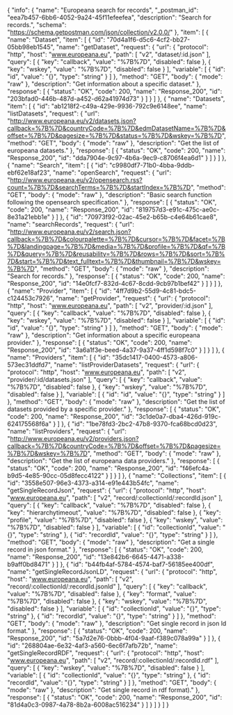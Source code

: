 {
  "info": {
    "name": "Europeana search for records",
    "_postman_id": "eea7b457-6bb6-4052-9a24-45f11efeefea",
    "description": "Search for records.",
    "schema": "https://schema.getpostman.com/json/collection/v2.0.0/"
  },
  "item": [
    {
      "name": "Dataset",
      "item": [
        {
          "id": "70d4a1f6-d5c6-4cf2-bb27-05bb98eb1545",
          "name": "getDataset",
          "request": {
            "url": {
              "protocol": "http",
              "host": "www.europeana.eu",
              "path": [
                "v2",
                "dataset/:id.json"
              ],
              "query": [
                {
                  "key": "callback",
                  "value": "%7B%7D",
                  "disabled": false
                },
                {
                  "key": "wskey",
                  "value": "%7B%7D",
                  "disabled": false
                }
              ],
              "variable": [
                {
                  "id": "id",
                  "value": "{}",
                  "type": "string"
                }
              ]
            },
            "method": "GET",
            "body": {
              "mode": "raw"
            },
            "description": "Get information about a specific dataset."
          },
          "response": [
            {
              "status": "OK",
              "code": 200,
              "name": "Response_200",
              "id": "203bfad0-446b-487d-a452-d62a41974d73"
            }
          ]
        }
      ]
    },
    {
      "name": "Datasets",
      "item": [
        {
          "id": "ab1218f2-c49a-429e-9936-792c9e6148ee",
          "name": "listDatasets",
          "request": {
            "url": "http://www.europeana.eu/v2/datasets.json?callback=%7B%7D&countryCode=%7B%7D&edmDatasetName=%7B%7D&offset=%7B%7D&pagesize=%7B%7D&status=%7B%7D&wskey=%7B%7D",
            "method": "GET",
            "body": {
              "mode": "raw"
            },
            "description": "Get the list of europeana datasets."
          },
          "response": [
            {
              "status": "OK",
              "code": 200,
              "name": "Response_200",
              "id": "dda7904e-9c97-4b6a-9ec9-c8706f4ea6d1"
            }
          ]
        }
      ]
    },
    {
      "name": "Search",
      "item": [
        {
          "id": "c9980df7-71b0-4bba-9ddb-ebf62e18af23",
          "name": "openSearch",
          "request": {
            "url": "http://www.europeana.eu/v2/opensearch.rss?count=%7B%7D&searchTerms=%7B%7D&startIndex=%7B%7D",
            "method": "GET",
            "body": {
              "mode": "raw"
            },
            "description": "Basic search function following the opensearch specification."
          },
          "response": [
            {
              "status": "OK",
              "code": 200,
              "name": "Response_200",
              "id": "819757d3-e91c-475c-ae0c-8e31a21ebb1e"
            }
          ]
        },
        {
          "id": "70973f92-02ac-45e2-b65b-c4e64b61cae8",
          "name": "searchRecords",
          "request": {
            "url": "http://www.europeana.eu/v2/search.json?callback=%7B%7D&colourpalette=%7B%7D&cursor=%7B%7D&facet=%7B%7D&landingpage=%7B%7D&media=%7B%7D&profile=%7B%7D&qf=%7B%7D&query=%7B%7D&reusability=%7B%7D&rows=%7B%7D&sort=%7B%7D&start=%7B%7D&text_fulltext=%7B%7D&thumbnail=%7B%7D&wskey=%7B%7D",
            "method": "GET",
            "body": {
              "mode": "raw"
            },
            "description": "Search for records."
          },
          "response": [
            {
              "status": "OK",
              "code": 200,
              "name": "Response_200",
              "id": "14e0fcf7-832d-4c67-8cdd-9cb97b1bef42"
            }
          ]
        }
      ]
    },
    {
      "name": "Provider",
      "item": [
        {
          "id": "4ff7d9b2-55d9-4c81-bdc5-c124453c7926",
          "name": "getProvider",
          "request": {
            "url": {
              "protocol": "http",
              "host": "www.europeana.eu",
              "path": [
                "v2",
                "provider/:id.json"
              ],
              "query": [
                {
                  "key": "callback",
                  "value": "%7B%7D",
                  "disabled": false
                },
                {
                  "key": "wskey",
                  "value": "%7B%7D",
                  "disabled": false
                }
              ],
              "variable": [
                {
                  "id": "id",
                  "value": "{}",
                  "type": "string"
                }
              ]
            },
            "method": "GET",
            "body": {
              "mode": "raw"
            },
            "description": "Get information about a specific europeana provider."
          },
          "response": [
            {
              "status": "OK",
              "code": 200,
              "name": "Response_200",
              "id": "3a6a1f3e-beed-4a37-9a37-4ff1d598f7c0"
            }
          ]
        }
      ]
    },
    {
      "name": "Providers",
      "item": [
        {
          "id": "35dc1417-0400-4573-a806-573ec31ddfd7",
          "name": "listProviderDatasets",
          "request": {
            "url": {
              "protocol": "http",
              "host": "www.europeana.eu",
              "path": [
                "v2",
                "provider/:id/datasets.json"
              ],
              "query": [
                {
                  "key": "callback",
                  "value": "%7B%7D",
                  "disabled": false
                },
                {
                  "key": "wskey",
                  "value": "%7B%7D",
                  "disabled": false
                }
              ],
              "variable": [
                {
                  "id": "id",
                  "value": "{}",
                  "type": "string"
                }
              ]
            },
            "method": "GET",
            "body": {
              "mode": "raw"
            },
            "description": "Get the list of datasets provided by a specific provider."
          },
          "response": [
            {
              "status": "OK",
              "code": 200,
              "name": "Response_200",
              "id": "3c1de0a7-dba4-426d-919c-624175568f6a"
            }
          ]
        },
        {
          "id": "1be78fd3-2bc2-47b8-9370-fca68bcd0d23",
          "name": "listProviders",
          "request": {
            "url": "http://www.europeana.eu/v2/providers.json?callback=%7B%7D&countryCode=%7B%7D&offset=%7B%7D&pagesize=%7B%7D&wskey=%7B%7D",
            "method": "GET",
            "body": {
              "mode": "raw"
            },
            "description": "Get the list of europeana data providers."
          },
          "response": [
            {
              "status": "OK",
              "code": 200,
              "name": "Response_200",
              "id": "f46efc4a-b9d5-4e85-90cc-05d8fecc4122"
            }
          ]
        }
      ]
    },
    {
      "name": "Collections",
      "item": [
        {
          "id": "3558e507-96e3-4373-a314-e91e443b54fc",
          "name": "getSingleRecordJson",
          "request": {
            "url": {
              "protocol": "http",
              "host": "www.europeana.eu",
              "path": [
                "v2",
                "record/:collectionId/:recordId.json"
              ],
              "query": [
                {
                  "key": "callback",
                  "value": "%7B%7D",
                  "disabled": false
                },
                {
                  "key": "hierarchytimeout",
                  "value": "%7B%7D",
                  "disabled": false
                },
                {
                  "key": "profile",
                  "value": "%7B%7D",
                  "disabled": false
                },
                {
                  "key": "wskey",
                  "value": "%7B%7D",
                  "disabled": false
                }
              ],
              "variable": [
                {
                  "id": "collectionId",
                  "value": "{}",
                  "type": "string"
                },
                {
                  "id": "recordId",
                  "value": "{}",
                  "type": "string"
                }
              ]
            },
            "method": "GET",
            "body": {
              "mode": "raw"
            },
            "description": "Get a single record in json format."
          },
          "response": [
            {
              "status": "OK",
              "code": 200,
              "name": "Response_200",
              "id": "13e842b6-6645-4471-a338-b9aff0bd8471"
            }
          ]
        },
        {
          "id": "b44fb4af-5784-4574-baf7-56185ee400df",
          "name": "getSingleRecordJsonLD",
          "request": {
            "url": {
              "protocol": "http",
              "host": "www.europeana.eu",
              "path": [
                "v2",
                "record/:collectionId/:recordId.jsonld"
              ],
              "query": [
                {
                  "key": "callback",
                  "value": "%7B%7D",
                  "disabled": false
                },
                {
                  "key": "format",
                  "value": "%7B%7D",
                  "disabled": false
                },
                {
                  "key": "wskey",
                  "value": "%7B%7D",
                  "disabled": false
                }
              ],
              "variable": [
                {
                  "id": "collectionId",
                  "value": "{}",
                  "type": "string"
                },
                {
                  "id": "recordId",
                  "value": "{}",
                  "type": "string"
                }
              ]
            },
            "method": "GET",
            "body": {
              "mode": "raw"
            },
            "description": "Get single record in json ld format."
          },
          "response": [
            {
              "status": "OK",
              "code": 200,
              "name": "Response_200",
              "id": "5a7d2e76-0bbb-4f04-9aaf-f389c078a99a"
            }
          ]
        },
        {
          "id": "268804ae-6e32-4af3-a560-6ec6f7afb72b",
          "name": "getSingleRecordRDF",
          "request": {
            "url": {
              "protocol": "http",
              "host": "www.europeana.eu",
              "path": [
                "v2",
                "record/:collectionId/:recordId.rdf"
              ],
              "query": [
                {
                  "key": "wskey",
                  "value": "%7B%7D",
                  "disabled": false
                }
              ],
              "variable": [
                {
                  "id": "collectionId",
                  "value": "{}",
                  "type": "string"
                },
                {
                  "id": "recordId",
                  "value": "{}",
                  "type": "string"
                }
              ]
            },
            "method": "GET",
            "body": {
              "mode": "raw"
            },
            "description": "Get single record in rdf format)."
          },
          "response": [
            {
              "status": "OK",
              "code": 200,
              "name": "Response_200",
              "id": "81d4a0c3-0987-4a78-8b2a-6008ac516234"
            }
          ]
        }
      ]
    }
  ]
}